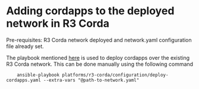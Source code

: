 <a name = "adding-cordapps"></a>
# Adding cordapps to the deployed network in R3 Corda

Pre-requisites: R3 Corda network deployed and network.yaml configuration file already set.

The playbook mentioned [here](https://github.com/hyperledger-labs/blockchain-automation-framework/tree/master/platforms/r3-corda/configuration/deploy-cordapps.yaml) is used to deploy cordapps over the existing R3 Corda network.
This can be done manually using the following command

```
    ansible-playbook platforms/r3-corda/configuration/deploy-cordapps.yaml --extra-vars "@path-to-network.yaml"
```